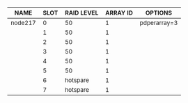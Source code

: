 | <sub>NAME</sub> | <sub>SLOT</sub> | <sub>RAID LEVEL</sub> | <sub>ARRAY ID</sub> | <sub>OPTIONS</sub> |
| ---- | ---- | ---------- | -------- | ------- |
| <sub>node217</sub> | <sub>0</sub> | <sub>50</sub> | <sub>1</sub> | <sub>pdperarray=3</sub> |
| <sub></sub> | <sub>1</sub> | <sub>50</sub> | <sub>1</sub> | <sub></sub> |
| <sub></sub> | <sub>2</sub> | <sub>50</sub> | <sub>1</sub> | <sub></sub> |
| <sub></sub> | <sub>3</sub> | <sub>50</sub> | <sub>1</sub> | <sub></sub> |
| <sub></sub> | <sub>4</sub> | <sub>50</sub> | <sub>1</sub> | <sub></sub> |
| <sub></sub> | <sub>5</sub> | <sub>50</sub> | <sub>1</sub> | <sub></sub> |
| <sub></sub> | <sub>6</sub> | <sub>hotspare</sub> | <sub>1</sub> | <sub></sub> |
| <sub></sub> | <sub>7</sub> | <sub>hotspare</sub> | <sub>1</sub> | <sub></sub> |
